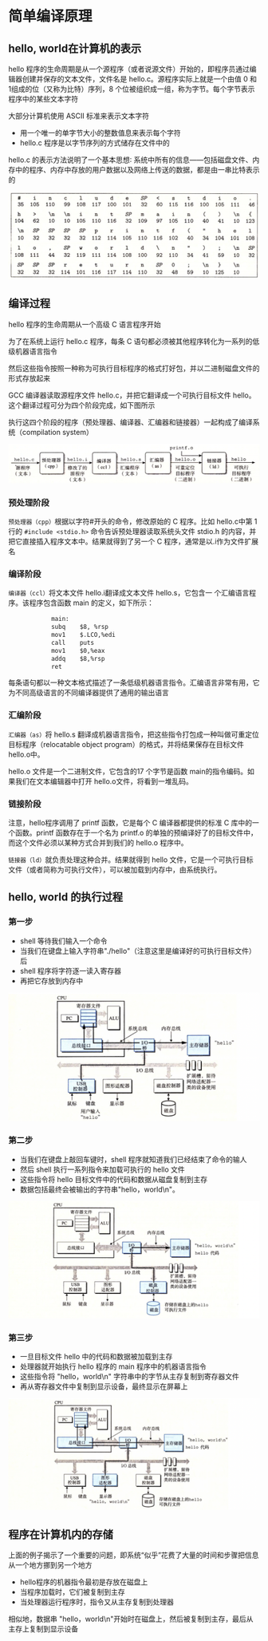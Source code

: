 # 简单编译原理
## hello, world在计算机的表示
hello 程序的生命周期是从一个源程序（或者说源文件）开始的，即程序员通过编辑器创建并保存的文本文件，文件名是 hello.c。源程序实际上就是一个由值 0 和 1组成的位（又称为比特）序列，8 个位被组织成一组，称为字节。每个字节表示程序中的某些文本字符

大部分计算机使用 ASCII 标准来表示文本字符
- 用一个唯一的单字节大小的整数值息来表示每个字符
- hello.c 程序是以字节序列的方式储存在文件中的

hello.c 的表示方法说明了一个基本思想∶ 系统中所有的信息——包括磁盘文件、内存中的程序、内存中存放的用户数据以及网络上传送的数据，都是由一串比特表示的

![](images/ASCII.png)

## 编译过程
hello 程序的生命周期从一个高级 C 语言程序开始

为了在系统上运行 hello.c 程序，每条 C 语句都必须被其他程序转化为一系列的低级机器语言指令

然后这些指令按照一种称为可执行目标程序的格式打好包，并以二进制磁盘文件的形式存放起来

GCC 编译器读取源程序文件 hello.c，并把它翻译成一个可执行目标文件 hello。这个翻译过程可分为四个阶段完成，如下图所示

执行这四个阶段的程序（预处理器、编译器、汇编器和链接器）一起构成了编译系统（compilation system）

![](images/compilesystem.png)

### 预处理阶段  
`预处理器（cpp）`根据以字符#开头的命令，修改原始的 C 程序。比如 hello.c中第 1行的 `#include <stdio.h>` 命令告诉预处理器读取系统头文件 stdio.h 的内容，并把它直接插入程序文本中。结果就得到了另一个 C 程序，通常是以.i作为文件扩展名

### 编译阶段  
`编译器（ccl）`将文本文件 hello.i翻译成文本文件 hello.s，它包含一
个汇编语言程序。该程序包含函数 main 的定义，如下所示：
```
            main:
            subq    $8, %rsp 
            mov1    $.LCO,%edi 
            call    puts 
            mov1    $0,%eax 
            addq    $8,%rsp 
            ret
```
每条语句都以一种文本格式描述了一条低级机器语言指令。汇编语言非常有用，它为不同高级语言的不同编译器提供了通用的输出语言

### 汇编阶段   
`汇编器（as）`将 hello.s 翻译成机器语言指令，把这些指令打包成一种叫做可重定位目标程序（relocatable object program）的格式，并将结果保存在目标文件 hello.o中。

hello.o 文件是一个二进制文件，它包含的17 个字节是函数 main的指令编码。如果我们在文本编辑器中打开 hello.o文件，将看到一堆乱码。

### 链接阶段 
注意，hello程序调用了 printf 函数，它是每个 C 编译器都提供的标准 C 库中的一个函数。printf 函数存在于一个名为 printf.o 的单独的预编译好了的目标文件中，而这个文件必须以某种方式合并到我们的 hello.o 程序中。

`链接器（ld）`就负责处理这种合并。结果就得到 hello 文件，它是一个可执行目标文件（或者简称为可执行文件），可以被加载到内存中，由系统执行。

## hello, world 的执行过程

### 第一步
- shell 等待我们输入一个命令
- 当我们在键盘上输入字符串"./hello"（注意这里是编译好的可执行目标文件）后
- shell 程序将字符逐一读入寄存器
- 再把它存放到内存中  

![](images/hello_1.png)

### 第二步  
- 当我们在键盘上敲回车键时，shell 程序就知道我们已经结束了命令的输人
- 然后 shell 执行一系列指令来加载可执行的 hello 文件
- 这些指令将 hello 目标文件中的代码和数据从磁盘复制到主存
- 数据包括最终会被输出的字符串"hello，world\n"。

![](images/hello_2.png)

### 第三步
- 一旦目标文件 hello 中的代码和数据被加载到主存
- 处理器就开始执行 hello 程序的 main 程序中的机器语言指令
- 这些指令将 "hello，world\n" 字符串中的字节从主存复制到寄存器文件
- 再从寄存器文件中复制到显示设备，最终显示在屏幕上

![](images/hello_3.png)

## 程序在计算机内的存储

上面的例子揭示了一个重要的问题，即系统“似乎”花费了大量的时间和步骤把信息从一个地方挪到另一个地方
- hello程序的机器指令最初是存放在磁盘上   
- 当程序加载时，它们被复制到主存
- 当处理器运行程序时，指令又从主存复制到处理器

相似地，数据串 "hello，world\n"开始时在磁盘上，然后被复制到主存，最后从主存上复制到显示设备